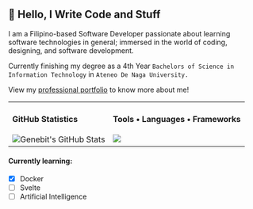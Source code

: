 ## 👋 **Hello, I Write Code and Stuff**

I am a Filipino-based Software Developer passionate about learning software technologies in general; immersed in the world of coding, designing, and software development.

Currently finishing my degree as a 4th Year `Bachelors of Science in Information Technology` in `Ateneo De Naga University.` 

View my [professional portfolio](https://genbit-portfolio.web.app/) to know more about me!

<table>
  <tr>
    <td valign="top">
      <h4>GitHub Statistics</h4>
      <img src="https://github-readme-stats.vercel.app/api?username=genebit&show_icons=true&title_color=fff&icon_color=79ff97&text_color=9f9f9f&bg_color=151515" alt="Genebit's GitHub Stats">
    </td>
    <td valign="top">
      <h4>Tools • Languages • Frameworks</h4>
      <img src="https://skillicons.dev/icons?i=html,css,js,typescript,scss,php,nodejs,express,laravel,react,p5js,dotnet,python,java,unity,md,latex,c,cs,dart,blender,mysql,mongodb,firebase,gcp,sqlite,windows,linux&perline=10"/>
    </td>
  </tr>
</table>

#### **Currently learning:**

- [X] Docker
- [ ] Svelte
- [ ] Artificial Intelligence
